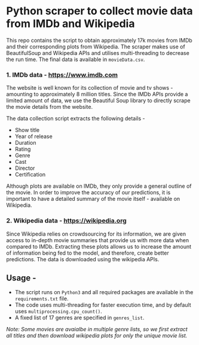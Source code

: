 # Python scraper to collect movie data from IMDb and Wikipedia 

This repo contains the script to obtain approximately 17k movies from IMDb and their corresponding plots from Wikipedia. The scraper makes use of BeautifulSoup and Wikipedia APIs and utilises multi-threading to decrease the run time. The final data is available in `movieData.csv`.
  

###  1. IMDb data - https://www.imdb.com  

The website is well known for its collection of movie and tv shows - amounting to approximately 8 million titles. Since the IMDb APIs provide a limited amount of data, we use the Beautiful Soup library to directly scrape the movie details from the website.

The data collection script extracts the following details -
* Show title
* Year of release
* Duration
* Rating
* Genre
* Cast
* Director
* Certification  

Although plots are available on IMDb, they only provide a general outline of the movie. In order to improve the accuracy of our predictions, it is important to have a detailed summary of the movie itself - available on Wikipedia.

  

###  2. Wikipedia data - https://wikipedia.org  

Since Wikipedia relies on crowdsourcing for its information, we are given access to in-depth movie summaries that provide us with more data when compared to IMDb. Extracting these plots allows us to increase the amount of information being fed to the model, and therefore, create better predictions. The data is downloaded using the wikipedia APIs.


## Usage - 

* The script runs on `Python3` and all required packages are available in the `requirements.txt` file. 
* The code uses multi-threading for faster execution time, and by default uses `multiprocessing.cpu_count()`. 
* A fixed list of 17 genres are specified in `genres_list`.

*Note: Some movies are avaialbe in multiple genre lists, so we first extract all titles and then download wikipedia plots for only the unique movie list.*
